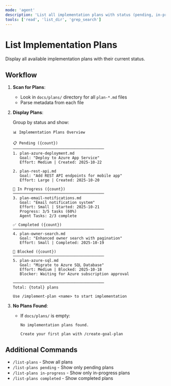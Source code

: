 ```yaml
---
mode: 'agent'
description: 'List all implementation plans with status (pending, in-progress, completed, blocked). Shows progress, effort estimates, and agent task tracking.'
tools: ['read', 'list_dir', 'grep_search']
---
```


# List Implementation Plans

Display all available implementation plans with their current status.

## Workflow

1. **Scan for Plans**:
   - Look in `docs/plans/` directory for all `plan-*.md` files
   - Parse metadata from each file

2. **Display Plans**:
   
   Group by status and show:
   ```
   📊 Implementation Plans Overview
   
   📋 Pending ({count})
   ────────────────────────────────────────
   1. plan-azure-deployment.md
      Goal: "Deploy to Azure App Service"
      Effort: Medium | Created: 2025-10-22
   
   2. plan-rest-api.md
      Goal: "Add REST API endpoints for mobile app"
      Effort: Large | Created: 2025-10-20
   
   🚧 In Progress ({count})
   ────────────────────────────────────────
   3. plan-email-notifications.md
      Goal: "Email notification system"
      Effort: Small | Started: 2025-10-21
      Progress: 3/5 tasks (60%)
      Agent Tasks: 2/3 complete
   
   ✅ Completed ({count})
   ────────────────────────────────────────
   4. plan-owner-search.md
      Goal: "Enhanced owner search with pagination"
      Effort: Small | Completed: 2025-10-19
   
   🚫 Blocked ({count})
   ────────────────────────────────────────
   5. plan-azure-sql.md
      Goal: "Migrate to Azure SQL Database"
      Effort: Medium | Blocked: 2025-10-18
      Blocker: Waiting for Azure subscription approval
   
   ────────────────────────────────────────
   Total: {total} plans
   
   Use /implement-plan <name> to start implementation
   ```

3. **No Plans Found**:
   - If `docs/plans/` is empty:
     ```
     No implementation plans found.
     
     Create your first plan with /create-goal-plan
     ```

## Additional Commands

- `/list-plans` - Show all plans
- `/list-plans pending` - Show only pending plans
- `/list-plans in-progress` - Show only in-progress plans
- `/list-plans completed` - Show completed plans
